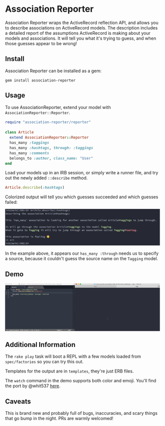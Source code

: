 # Association Reporter

Association Reporter wraps the ActiveRecord reflection API, and allows you to describe associations on ActiveRecord models. The description includes a detailed report of the assumptions ActiveRecord is making about your models and associations. It will tell you what it's trying to guess, and when those guesses appear to be wrong!

## Install

Association Reporter can be installed as a gem:

```text
gem install association-reporter
```

## Usage

To use AssociationReporter, extend your model with `AssociationReporter::Reporter`.

```ruby
require "association-reporter/reporter"

class Article
  extend AssociationReporter::Reporter
  has_many :taggings
  has_many :hashtags, through: :taggings
  has_many :comments
  belongs_to :author, class_name: "User"
end
```

Load your models up in an IRB session, or simply write a runner file, and try out the newly added `::describe` method.

```ruby
Article.describe(:hashtags)
```

Colorized output will tell you which guesses succeeded and which guesses failed:

![_Example output of describe command_](assets/screen-1.png)

In the example above, it appears our `has_many :through` needs us to specify a source, because it couldn't guess the source name on the `Tagging` model.

## Demo

![_Demo of a Dev Bootcamp AR challenge_](assets/demo.gif)

## Additional Information

The `rake play` task will boot a REPL with a few models loaded from `spec/factories` so you can try this out.

Templates for the output are in `templates`, they're just ERB files.

The `watch` command in the demo supports both color and emoji. You'll find the port by @whit537 [here](https://github.com/whit537/watch).

## Caveats

This is brand new and probably full of bugs, inaccuracies, and scary things that go bump in the night. PRs are warmly welcomed!
